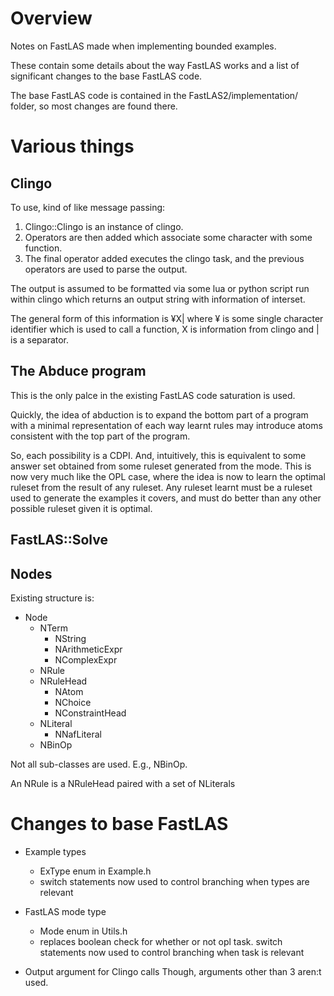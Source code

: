 # Overview

Notes on FastLAS made when implementing bounded examples.

These contain some details about the way FastLAS works and a list of significant changes to the base FastLAS code.

The base FastLAS code is contained in the FastLAS2/implementation/ folder, so most changes are found there.

# Various things

## Clingo

To use, kind of like message passing:

1. Clingo::Clingo is an instance of clingo.
2. Operators are then added which associate some character with some function.
3. The final operator added executes the clingo task, and the previous operators are used to parse the output.

The output is assumed to be formatted via some lua or python script run within clingo which returns an output string with information of interset.

The general form of this information is ¥X| where ¥ is some single character identifier which is used to call a function, X is information from clingo and | is a separator.

## The Abduce program

This is the only palce in the existing FastLAS code saturation is used.

Quickly, the idea of abduction is to expand the bottom part of a program with a minimal representation of each way learnt rules may introduce atoms consistent with the top part of the program.

So, each possibility is a CDPI.
And, intuitively, this is equivalent to some answer set obtained from some ruleset generated from the mode.
This is now very much like the OPL case, where the idea is now to learn the optimal ruleset from the result of any ruleset.
Any ruleset learnt must be a ruleset used to generate the examples it covers, and must do better than any other possible ruleset given it is optimal.

## FastLAS::Solve

## Nodes

Existing structure is:

- Node
  - NTerm
	- NString
	- NArithmeticExpr
	- NComplexExpr
  - NRule
  - NRuleHead
	- NAtom
	- NChoice
	- NConstraintHead
  - NLiteral
	- NNafLiteral
  - NBinOp

Not all sub-classes are used.
E.g., NBinOp.

An NRule is a NRuleHead paired with a set of NLiterals



# Changes to base FastLAS

- Example types
  - ExType enum in Example.h
  - switch statements now used to control branching when types are relevant

- FastLAS mode type
  - Mode enum in Utils.h
  - replaces boolean check for whether or not opl task.
	switch statements now used to control branching when task is relevant

- Output argument for Clingo calls
  Though, arguments other than 3 aren:t used.
